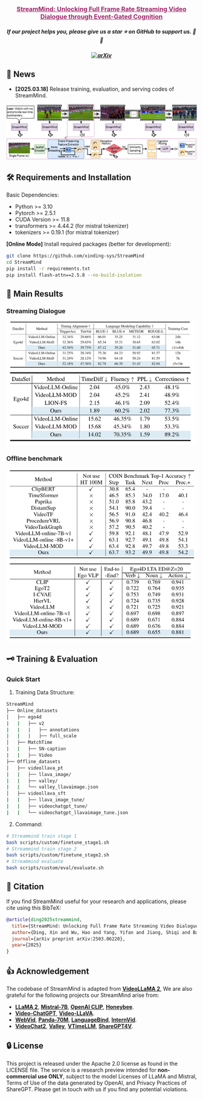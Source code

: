 <!-- <p align="center">
    <img src="https://github.com/DAMO-NLP-SG/VideoLLaMA2/blob/e7bc34e0e9a96d77947a75b54399d9f96ccf209d/assets/logo.png" width="150" style="margin-bottom: 0.2;"/>
<p> -->

<h3 align="center"><a href="https://arxiv.org/html/2503.06220" style="color:#9C276A">
StreamMind: Unlocking Full Frame Rate Streaming Video Dialogue through Event-Gated Cognition</a></h3>
<h5 align="center"> If our project helps you, please give us a star ⭐ on GitHub to support us. 🙏🙏 </h2>

<h5 align="center">

[![arXiv](https://img.shields.io/badge/Arxiv-2503.06220-AD1C18.svg?logo=arXiv)](https://arxiv.org/html/2503.06220v1) <br>

<!-- </h5> -->
<!-- 
<details open><summary>💡 Some other multimodal-LLM projects from our team may interest you ✨. </summary><p>
 may

<!-- > [**Video-LLaMA: An Instruction-tuned Audio-Visual Language Model for Video Understanding**](https://github.com/DAMO-NLP-SG/Video-LLaMA) <br>
> Hang Zhang, Xin Li, Lidong Bing <br>
[![github](https://img.shields.io/badge/-Github-black?logo=github)](https://github.com/DAMO-NLP-SG/Video-LLaMA)  [![github](https://img.shields.io/github/stars/DAMO-NLP-SG/Video-LLaMA.svg?style=social)](https://github.com/DAMO-NLP-SG/Video-LLaMA) [![arXiv](https://img.shields.io/badge/Arxiv-2306.02858-b31b1b.svg?logo=arXiv)](https://arxiv.org/abs/2306.02858) <br>

> [**VCD: Mitigating Object Hallucinations in Large Vision-Language Models through Visual Contrastive Decoding**](https://arxiv.org/abs/2311.16922) <br>
> Sicong Leng, Hang Zhang, Guanzheng Chen, Xin Li, Shijian Lu, Chunyan Miao, Lidong Bing <br>
[![github](https://img.shields.io/badge/-Github-black?logo=github)](https://github.com/DAMO-NLP-SG/VCD)  [![github](https://img.shields.io/github/stars/DAMO-NLP-SG/VCD.svg?style=social)](https://github.com/DAMO-NLP-SG/VCD)  [![arXiv](https://img.shields.io/badge/Arxiv-2311.16922-b31b1b.svg?logo=arXiv)](https://arxiv.org/abs/2311.16922) <br> -->

<!-- </p></details> -->

<!-- <div align="center"><video src="https://github.com/DAMO-NLP-SG/VideoLLaMA2/assets/18526640/e0e7951c-f392-42ed-afad-b2c7984d3e38" width="800"></div>
 -->

## 📰 News
* **[2025.03.18]**  Release training, evaluation, and serving codes of StreamMind.
<div align="center">
    <img src="./assets/framework_v2.png" alt="overview">
</div>

## 🛠️ Requirements and Installation
Basic Dependencies:
* Python >= 3.10
* Pytorch >= 2.5.1
* CUDA Version >= 11.8
* transformers >= 4.44.2 (for mistral tokenizer)
* tokenizers >= 0.19.1 (for mistral tokenizer)

**[Online Mode]** Install required packages (better for development):
```bash
git clone https://github.com/xinding-sys/StreamMind
cd StreamMind
pip install -r requirements.txt
pip install flash-attn==2.5.8 --no-build-isolation
```

## 🚀 Main Results

### Streaming Dialogue
<div align="center">
    <img src="./assets/result1.png" alt="overview">
</div>
<div align="center">
    <img src="./assets/result2.png" alt="overview">
</div>

### Offline benchmark
<div align="center">
    <img src="./assets/result3.png" alt="overview">
</div>
<div align="center">
    <img src="./assets/result4.png" alt="overview">
</div>


## 🗝️ Training & Evaluation

### Quick Start

1. Training Data Structure:
```bash
StreamMind
├── Online_datasets
│   ├── ego4d
|   |   ├── v2 
|   |   |   ├── annotations 
|   |   |   ├── full_scale
│   ├── MatchTime
|   |   ├── SN-caption 
|   |   ├── Video
├── Offline_datasets
│   ├── videollava_pt
|   |   ├── llava_image/ 
|   |   ├── valley/      
|   |   └── valley_llavaimage.json 
│   ├── videollava_sft
|   |   ├── llava_image_tune/  
|   |   ├── videochatgpt_tune/ 
|   |   └── videochatgpt_llavaimage_tune.json 
```
2. Command:
```bash
# Streammind train stage 1
bash scripts/custom/finetune_stage1.sh
# Streammind train stage 2
bash scripts/custom/finetune_stage2.sh
# Streammind evaluate
bash scripts/custom/eval/evaluate.sh
```

## 📑 Citation

If you find StreamMind useful for your research and applications, please cite using this BibTeX:
```bibtex
@article{ding2025streammind,
  title={StreamMind: Unlocking Full Frame Rate Streaming Video Dialogue through Event-Gated Cognition},
  author={Ding, Xin and Wu, Hao and Yang, Yifan and Jiang, Shiqi and Bai, Donglin and Chen, Zhibo and Cao, Ting},
  journal={arXiv preprint arXiv:2503.06220},
  year={2025}
}
```

## 👍 Acknowledgement
The codebase of StreamMind is adapted from [**VideoLLaMA 2**](https://github.com/DAMO-NLP-SG/VideoLLaMA2), We are also grateful for the following projects our StreamMind arise from:
* [**LLaMA 2**](https://github.com/meta-llama/llama), [**Mistral-7B**](https://mistral.ai/news/announcing-mistral-7b/), [**OpenAI CLIP**](https://openai.com/index/clip/), [**Honeybee**](https://github.com/kakaobrain/honeybee).
* [**Video-ChatGPT**](https://github.com/mbzuai-oryx/Video-ChatGPT), [**Video-LLaVA**](https://github.com/PKU-YuanGroup/Video-LLaVA). 
* [**WebVid**](https://github.com/m-bain/webvid), [**Panda-70M**](https://github.com/snap-research/Panda-70M), [**LanguageBind**](https://github.com/PKU-YuanGroup/LanguageBind), [**InternVid**](https://github.com/OpenGVLab/InternVideo/tree/main/Data/InternVid).
* [**VideoChat2**](https://github.com/OpenGVLab/Ask-Anything/tree/main/video_chat2), [**Valley**](https://github.com/RupertLuo/Valley), [**VTimeLLM**](https://github.com/huangb23/VTimeLLM), [**ShareGPT4V**](https://sharegpt4v.github.io/).


## 🔒 License

This project is released under the Apache 2.0 license as found in the LICENSE file.
The service is a research preview intended for **non-commercial use ONLY**, subject to the model Licenses of LLaMA and Mistral, Terms of Use of the data generated by OpenAI, and Privacy Practices of ShareGPT. Please get in touch with us if you find any potential violations.
